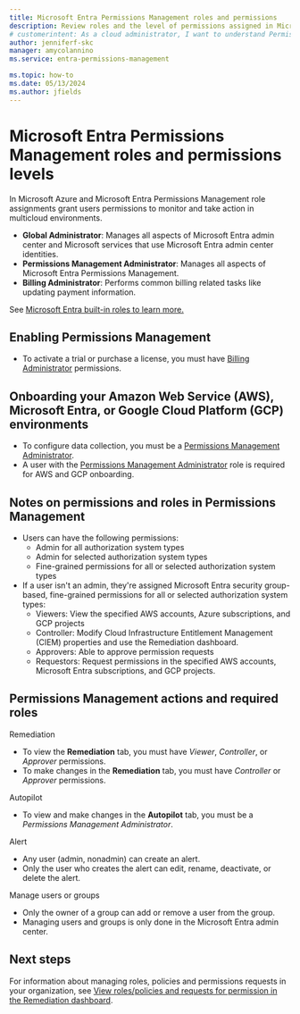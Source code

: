 ```yaml
---
title: Microsoft Entra Permissions Management roles and permissions
description: Review roles and the level of permissions assigned in Microsoft Entra Permissions Management.
# customerintent: As a cloud administrator, I want to understand Permissions Management role assignments, so that I can effectively assign the correct permissions to users.
author: jenniferf-skc
manager: amycolannino
ms.service: entra-permissions-management

ms.topic: how-to
ms.date: 05/13/2024
ms.author: jfields
---
```



# Microsoft Entra Permissions Management roles and permissions levels

In Microsoft Azure and Microsoft Entra Permissions Management role assignments grant users permissions to monitor and take action in multicloud environments.

- **Global Administrator**: Manages all aspects of Microsoft Entra admin center and Microsoft services that use Microsoft Entra admin center identities. 
- **Permissions Management Administrator**: Manages all aspects of Microsoft Entra Permissions Management.
- **Billing Administrator**: Performs common billing related tasks like updating payment information. 
 

See [Microsoft Entra built-in roles to learn more.](https://go.microsoft.com/fwlink/?linkid=2247090)

## Enabling Permissions Management
- To activate a trial or purchase a license, you must have [Billing Administrator](../identity/role-based-access-control/permissions-reference.md#billing-administrator) permissions.

## Onboarding your Amazon Web Service (AWS), Microsoft Entra, or Google Cloud Platform (GCP) environments

- To configure data collection, you must be a [Permissions Management Administrator](../identity/role-based-access-control/delegate-by-task.md#permissions-management). 
- A user with the [Permissions Management Administrator](../identity/role-based-access-control/delegate-by-task.md#permissions-management) role is required for AWS and GCP onboarding.

## Notes on permissions and roles in Permissions Management

- Users can have the following permissions:
    - Admin for all authorization system types
    - Admin for selected authorization system types
    - Fine-grained permissions for all or selected authorization system types
- If a user isn't an admin, they're assigned Microsoft Entra security group-based, fine-grained permissions for all or selected authorization system types:
    - Viewers: View the specified AWS accounts, Azure subscriptions, and GCP projects
    - Controller: Modify Cloud Infrastructure Entitlement Management (CIEM) properties and use the Remediation dashboard.
    - Approvers: Able to approve permission requests
    - Requestors: Request permissions in the specified AWS accounts, Microsoft Entra subscriptions, and GCP projects.

## Permissions Management actions and required roles

Remediation
- To view the **Remediation** tab, you must have *Viewer*, *Controller*, or *Approver* permissions.
- To make changes in the **Remediation** tab, you must have *Controller* or *Approver* permissions.

Autopilot
- To view and make changes in the **Autopilot** tab, you must be a *Permissions Management Administrator*.

Alert
- Any user (admin, nonadmin) can create an alert. 
- Only the user who creates the alert can edit, rename, deactivate, or delete the alert.

Manage users or groups
- Only the owner of a group can add or remove a user from the group.
- Managing users and groups is only done in the Microsoft Entra admin center.


## Next steps

For information about managing roles, policies and permissions requests in your organization, see [View roles/policies and requests for permission in the Remediation dashboard](ui-remediation.md).
